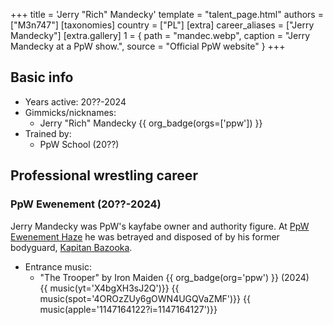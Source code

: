 +++
title = 'Jerry "Rich" Mandecky'
template = "talent_page.html"
authors = ["M3n747"]
[taxonomies]
country = ["PL"]
[extra]
career_aliases = ["Jerry Mandecky"]
[extra.gallery]
1 = { path = "mandec.webp", caption = "Jerry Mandecky at a PpW show.", source = "Official PpW website" }
+++

## Basic info
* Years active: 20??-2024
* Gimmicks/nicknames:
  - Jerry "Rich" Mandecky {{ org_badge(orgs=['ppw']) }}
* Trained by:
  - PpW School (20??)

## Professional wrestling career

### PpW Ewenement (20??-2024)

Jerry Mandecky was PpW's kayfabe owner and authority figure. At [PpW Ewenement Haze](@/e/ppw/2024-04-20-ppw-ewenement-haze.md) he was betrayed and disposed of by his former bodyguard, [Kapitan Bazooka](@/w/kapitan-bazooka.md).

* Entrance music:
  - "The Trooper" by Iron Maiden
 {{ org_badge(org='ppw') }} (2024) <br>
 {{ music(yt='X4bgXH3sJ2Q')}}
 {{ music(spot='4OROzZUy6gOWN4UGQVaZMF')}}
 {{ music(apple='1147164122?i=1147164127')}}
